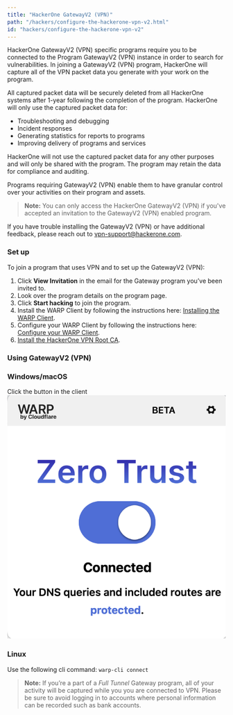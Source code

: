 ```yaml
---
title: "HackerOne GatewayV2 (VPN)"
path: "/hackers/configure-the-hackerone-vpn-v2.html"
id: "hackers/configure-the-hackerone-vpn-v2"
---
```


HackerOne GatewayV2 (VPN) specific programs require you to be connected to the Program GatewayV2 (VPN) instance in order to search for vulnerabilities. In joining a GatewayV2 (VPN) program, HackerOne will capture all of the VPN packet data you generate with your work on the program.

All captured packet data will be securely deleted from all HackerOne systems after 1-year following the completion of the program. HackerOne will only use the captured packet data for:
* Troubleshooting and debugging
* Incident responses
* Generating statistics for reports to programs
* Improving delivery of programs and services

HackerOne will not use the captured packet data for any other purposes and will only be shared with the program. The program may retain the data for compliance and auditing.

Programs requiring GatewayV2 (VPN) enable them to have granular control over your activities on their program and assets.

> **Note:** You can only access the HackerOne GatewayV2 (VPN) if you've accepted an invitation to the GatewayV2 (VPN) enabled program.

If you have trouble installing the GatewayV2 (VPN) or have additional feedback, please reach out to [vpn-support@hackerone.com](mailto:vpn-support@hackerone.com).

### Set up

To join a program that uses VPN and to set up the GatewayV2 (VPN):
1. Click **View Invitation** in the email for the Gateway program you’ve been invited to.
2. Look over the program details on the program page.
3. Click **Start hacking** to join the program.
4. Install the WARP Client by following the instructions here: [Installing the WARP Client](/hackers/warp-client-install.html).
5. Configure your WARP Client by following the instructions here: [Configure your WARP Client](/hackers/warp-client-config.html).
6. [Install the HackerOne VPN Root CA](/hackers/hackerone-vpn-root-ca.html).

### Using GatewayV2 (VPN)
### Windows/macOS
Click the button in the client
![image](./images/warp-client-connect.png)
### Linux
Use the following cli command:
`warp-cli connect`

>**Note:** If you’re a part of a *Full Tunnel* Gateway program, all of your activity will be captured while you you are connected to VPN. Please be sure to avoid logging in to accounts where personal information can be recorded such as bank accounts.   